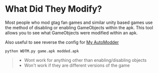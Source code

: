 # What Did They Modify?

Most people who mod gtag fan games and similar unity based games use the method of disabling or enabling GameObjects within the apk. This tool allows you to see what GameObjects were modified within an apk.

Also useful to see reverse the config for [My AutoModder](https://github.com/twhlynch/AutoModder)

`python WDTM.py game.apk modded.apk`

> - Wont work for anything other than enabling/disabling objects
> - Won't work if they are different versions of the game